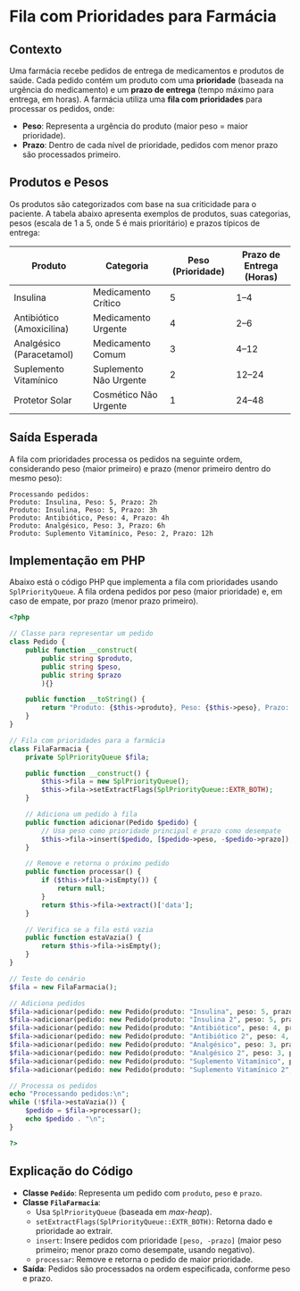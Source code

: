 # Fila com Prioridades para Farmácia

## Contexto
Uma farmácia recebe pedidos de entrega de medicamentos e produtos de saúde. Cada pedido contém um produto com uma **prioridade** (baseada na urgência do medicamento) e um **prazo de entrega** (tempo máximo para entrega, em horas). A farmácia utiliza uma **fila com prioridades** para processar os pedidos, onde:

- **Peso**: Representa a urgência do produto (maior peso = maior prioridade).
- **Prazo**: Dentro de cada nível de prioridade, pedidos com menor prazo são processados primeiro.

## Produtos e Pesos
Os produtos são categorizados com base na sua criticidade para o paciente. A tabela abaixo apresenta exemplos de produtos, suas categorias, pesos (escala de 1 a 5, onde 5 é mais prioritário) e prazos típicos de entrega:

| Produto                     | Categoria                  | Peso (Prioridade) | Prazo de Entrega (Horas) |
|-----------------------------|----------------------------|-------------------|--------------------------|
| Insulina                    | Medicamento Crítico        | 5                 | 1–4                      |
| Antibiótico (Amoxicilina)   | Medicamento Urgente        | 4                 | 2–6                      |
| Analgésico (Paracetamol)    | Medicamento Comum          | 3                 | 4–12                     |
| Suplemento Vitamínico       | Suplemento Não Urgente     | 2                 | 12–24                    |
| Protetor Solar              | Cosmético Não Urgente      | 1                 | 24–48                    |

## Saída Esperada
A fila com prioridades processa os pedidos na seguinte ordem, considerando peso (maior primeiro) e prazo (menor primeiro dentro do mesmo peso):

```
Processando pedidos:
Produto: Insulina, Peso: 5, Prazo: 2h
Produto: Insulina, Peso: 5, Prazo: 3h
Produto: Antibiótico, Peso: 4, Prazo: 4h
Produto: Analgésico, Peso: 3, Prazo: 6h
Produto: Suplemento Vitamínico, Peso: 2, Prazo: 12h
```

## Implementação em PHP
Abaixo está o código PHP que implementa a fila com prioridades usando `SplPriorityQueue`. A fila ordena pedidos por peso (maior prioridade) e, em caso de empate, por prazo (menor prazo primeiro).

```php
<?php

// Classe para representar um pedido
class Pedido {
    public function __construct(
        public string $produto, 
        public string $peso, 
        public string $prazo
        ){}

    public function __toString() {
        return "Produto: {$this->produto}, Peso: {$this->peso}, Prazo: {$this->prazo}h";
    }
}

// Fila com prioridades para a farmácia
class FilaFarmacia {
    private SplPriorityQueue $fila;

    public function __construct() {
        $this->fila = new SplPriorityQueue();
        $this->fila->setExtractFlags(SplPriorityQueue::EXTR_BOTH);
    }

    // Adiciona um pedido à fila
    public function adicionar(Pedido $pedido) {
        // Usa peso como prioridade principal e prazo como desempate
        $this->fila->insert($pedido, [$pedido->peso, -$pedido->prazo]);
    }

    // Remove e retorna o próximo pedido
    public function processar() {
        if ($this->fila->isEmpty()) {
            return null;
        }
        return $this->fila->extract()['data'];
    }

    // Verifica se a fila está vazia
    public function estaVazia() {
        return $this->fila->isEmpty();
    }
}

// Teste do cenário
$fila = new FilaFarmacia();

// Adiciona pedidos
$fila->adicionar(pedido: new Pedido(produto: "Insulina", peso: 5, prazo: 2));
$fila->adicionar(pedido: new Pedido(produto: "Insulina 2", peso: 5, prazo: 3));
$fila->adicionar(pedido: new Pedido(produto: "Antibiótico", peso: 4, prazo: 4));
$fila->adicionar(pedido: new Pedido(produto: "Antibiótico 2", peso: 4, prazo: 5));
$fila->adicionar(pedido: new Pedido(produto: "Analgésico", peso: 3, prazo: 6));
$fila->adicionar(pedido: new Pedido(produto: "Analgésico 2", peso: 3, prazo: 8));
$fila->adicionar(pedido: new Pedido(produto: "Suplemento Vitamínico", peso: 2, prazo: 12));
$fila->adicionar(pedido: new Pedido(produto: "Suplemento Vitamínico 2", peso: 2, prazo: 15));

// Processa os pedidos
echo "Processando pedidos:\n";
while (!$fila->estaVazia()) {
    $pedido = $fila->processar();
    echo $pedido . "\n";
}

?>
```

## Explicação do Código
- **Classe `Pedido`**: Representa um pedido com `produto`, `peso` e `prazo`.
- **Classe `FilaFarmacia`**:
  - Usa `SplPriorityQueue` (baseada em *max-heap*).
  - `setExtractFlags(SplPriorityQueue::EXTR_BOTH)`: Retorna dado e prioridade ao extrair.
  - `insert`: Insere pedidos com prioridade `[peso, -prazo]` (maior peso primeiro; menor prazo como desempate, usando negativo).
  - `processar`: Remove e retorna o pedido de maior prioridade.
- **Saída**: Pedidos são processados na ordem especificada, conforme peso e prazo.


